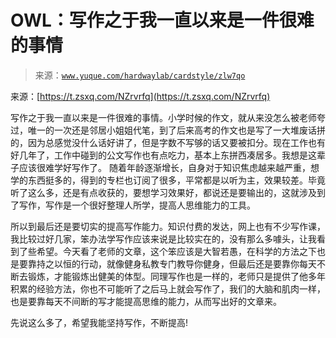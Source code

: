 # OWL：写作之于我一直以来是一件很难的事情

> 来源：[`www.yuque.com/hardwaylab/cardstyle/zlw7qo`](https://www.yuque.com/hardwaylab/cardstyle/zlw7qo)

<ne-quote id="uacc97867" data-lake-id="uacc97867">

来源：[https://t.zsxq.com/NZrvrfq](https://t.zsxq.com/NZrvrfq)</ne-quote> 

写作之于我一直以来是一件很难的事情。小学时候的作文，就从来没怎么被老师夸过，唯一的一次还是邻居小姐姐代笔，到了后来高考的作文也是写了一大堆废话拼的，因为总感觉没什么话好讲了，但是字数不写够的话又要被扣分。现在工作也有好几年了，工作中碰到的公文写作也有点吃力，基本上东拼西凑居多。我想是这辈子应该很难学好写作了。 随着年龄逐渐增长，自身对于知识焦虑越来越严重，想学的东西挺多的，得到的专栏也订阅了很多，平常都是以听为主，效果较差。毕竟听了这么多，还是有点收获的，要想学习效果好，都说还是要输出的，这就涉及到了写作，写作是一个很好整理人所学，提高人思维能力的工具。 

所以到最后还是要切实的提高写作能力。知识付费的发达，网上也有不少写作课，我比较过好几家，笨办法学写作应该来说是比较实在的，没有那么多噱头，让我看到了些希望。今天看了老师的文章，这个笨应该是大智若愚，在科学的方法之下也是要靠持之以恒的行动，就像健身私教专门教导你健身，但最后还是要靠你每天不断去锻炼，才能锻炼出健美的体型。同理写作也是一样的，老师只是提供了他多年积累的经验方法，你也不可能听了之后马上就会写作了，我们的大脑和肌肉一样，也是要靠每天不间断的写才能提高思维的能力，从而写出好的文章来。 

先说这么多了，希望我能坚持写作，不断提高!